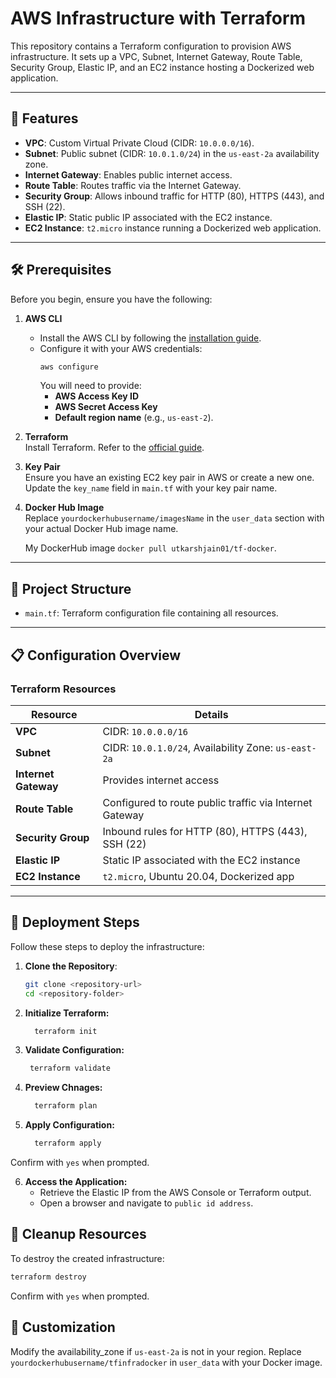 # AWS Infrastructure with Terraform

This repository contains a Terraform configuration to provision AWS infrastructure. It sets up a VPC, Subnet, Internet Gateway, Route Table, Security Group, Elastic IP, and an EC2 instance hosting a Dockerized web application.

---

## 🚀 Features

- **VPC**: Custom Virtual Private Cloud (CIDR: `10.0.0.0/16`).
- **Subnet**: Public subnet (CIDR: `10.0.1.0/24`) in the `us-east-2a` availability zone.
- **Internet Gateway**: Enables public internet access.
- **Route Table**: Routes traffic via the Internet Gateway.
- **Security Group**: Allows inbound traffic for HTTP (80), HTTPS (443), and SSH (22).
- **Elastic IP**: Static public IP associated with the EC2 instance.
- **EC2 Instance**: `t2.micro` instance running a Dockerized web application.

---

## 🛠️ Prerequisites

Before you begin, ensure you have the following:

1. **AWS CLI**  
   - Install the AWS CLI by following the [installation guide](https://docs.aws.amazon.com/cli/latest/userguide/install-cliv2.html).
   - Configure it with your AWS credentials:
     ```bash
     aws configure
     ```
     You will need to provide:
     - **AWS Access Key ID**
     - **AWS Secret Access Key**
     - **Default region name** (e.g., `us-east-2`).

2. **Terraform**  
   Install Terraform. Refer to the [official guide](https://developer.hashicorp.com/terraform/tutorials/aws-get-started/install-cli).

3. **Key Pair**  
   Ensure you have an existing EC2 key pair in AWS or create a new one. Update the `key_name` field in `main.tf` with your key pair name.

4. **Docker Hub Image**  
   Replace `yourdockerhubusername/imagesName` in the `user_data` section with your actual Docker Hub image name.

   My DockerHub image ```docker pull utkarshjain01/tf-docker```.

---

## 📂 Project Structure

- `main.tf`: Terraform configuration file containing all resources.

---

## 📋 Configuration Overview

### Terraform Resources

| Resource              | Details                                       |
|-----------------------|-----------------------------------------------|
| **VPC**               | CIDR: `10.0.0.0/16`                          |
| **Subnet**            | CIDR: `10.0.1.0/24`, Availability Zone: `us-east-2a` |
| **Internet Gateway**  | Provides internet access                     |
| **Route Table**       | Configured to route public traffic via Internet Gateway |
| **Security Group**    | Inbound rules for HTTP (80), HTTPS (443), SSH (22) |
| **Elastic IP**        | Static IP associated with the EC2 instance   |
| **EC2 Instance**      | `t2.micro`, Ubuntu 20.04, Dockerized app     |

---

## 🚀 Deployment Steps

Follow these steps to deploy the infrastructure:

1. **Clone the Repository**:
   ```bash
   git clone <repository-url>
   cd <repository-folder>

2. **Initialize Terraform:**
   ```bash
     terraform init

3. **Validate Configuration:**
   ```bash
    terraform validate

4. **Preview Chnages:**
   ```bash
     terraform plan

5. **Apply Configuration:**
   ```bash
     terraform apply
Confirm with ```yes``` when prompted.

6. **Access the Application:**
   + Retrieve the Elastic IP from the AWS Console or Terraform output.
   + Open a browser and navigate to ```public id address```.
  
## 🧹 Cleanup Resources

To destroy the created infrastructure:
```bash
terraform destroy
```
Confirm with ```yes``` when prompted.

## 🔧 Customization
Modify the availability_zone if ```us-east-2a``` is not in your region.
Replace ```yourdockerhubusername/tfinfradocker``` in ```user_data``` with your Docker image.
